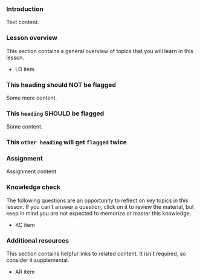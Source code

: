 ### Introduction

Text content.

### Lesson overview

This section contains a general overview of topics that you will learn in this lesson.

- LO item

### This heading should NOT be flagged

Some more content.

### This `heading` SHOULD be flagged

Some content.

### This `other heading` will get `flagged` twice

### Assignment

<div class="lesson-content__panel" markdown="1">

Assignment content

</div>

### Knowledge check

The following questions are an opportunity to reflect on key topics in this lesson. If you can't answer a question, click on it to review the material, but keep in mind you are not expected to memorize or master this knowledge.

- KC item

### Additional resources

This section contains helpful links to related content. It isn't required, so consider it supplemental.

- AR item
